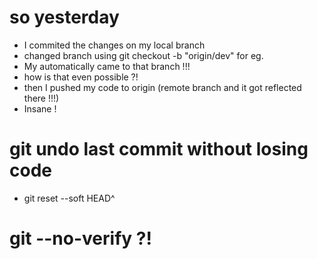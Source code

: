 # so yesterday 
- I commited the changes on my local branch
- changed branch using git checkout -b "origin/dev" for eg.
- My automatically came to that branch !!!
- how is that even possible ?!
- then I pushed my code to origin (remote branch and it got reflected there !!!)
- Insane !


# git undo last commit without losing code
- git reset --soft HEAD^

# git --no-verify ?!
